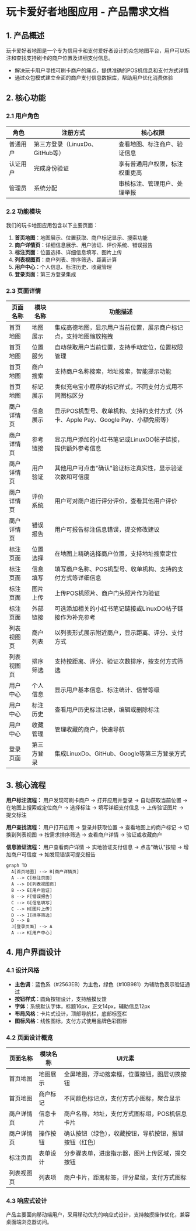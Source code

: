 # 玩卡爱好者地图应用 - 产品需求文档

## 1. 产品概述

玩卡爱好者地图是一个专为信用卡和支付爱好者设计的众包地图平台，用户可以标注和查找支持刷卡的商户位置及详细支付信息。
- 解决玩卡用户寻找可刷卡商户的痛点，提供准确的POS机信息和支付方式详情
- 通过众包模式建立全面的商户支付信息数据库，帮助用户优化消费体验

## 2. 核心功能

### 2.1 用户角色

| 角色 | 注册方式 | 核心权限 |
|------|----------|----------|
| 普通用户 | 第三方登录（LinuxDo、GitHub等） | 查看地图、标注商户、验证信息 |
| 认证用户 | 完成身份验证 | 享有普通用户权限，标注权重更高 |
| 管理员 | 系统分配 | 审核标注、管理用户、处理举报 |

### 2.2 功能模块

我们的玩卡地图应用包含以下主要页面：
1. **首页地图**：地图展示、位置获取、商户标记显示、搜索功能
2. **商户详情页**：详细信息展示、用户验证、评价系统、错误报告
3. **标注页面**：位置选择、详细信息填写、图片上传
4. **列表视图页**：商户列表、排序筛选、距离计算
5. **用户中心**：个人信息、标注历史、收藏管理
6. **登录页面**：第三方登录集成

### 2.3 页面详情

| 页面名称 | 模块名称 | 功能描述 |
|----------|----------|----------|
| 首页地图 | 地图展示 | 集成高德地图，显示用户当前位置，展示商户标记点，支持地图缩放拖拽 |
| 首页地图 | 位置服务 | 自动获取用户当前位置，支持手动定位，位置权限管理 |
| 首页地图 | 商户搜索 | 支持商户名称搜索，地址搜索，智能提示功能 |
| 首页地图 | 标记展示 | 类似充电宝小程序的标记样式，不同支付方式用不同图标区分 |
| 商户详情页 | 信息展示 | 显示POS机型号、收单机构、支持的支付方式（外卡、Apple Pay、Google Pay、小额免密等） |
| 商户详情页 | 参考链接 | 显示用户添加的小红书笔记或LinuxDO帖子链接，提供额外参考信息 |
| 商户详情页 | 用户验证 | 其他用户可点击"确认"验证标注真实性，显示验证次数和可信度 |
| 商户详情页 | 评价系统 | 用户可对商户进行评分评价，查看其他用户评价 |
| 商户详情页 | 错误报告 | 用户可报告标注信息错误，提交修改建议 |
| 标注页面 | 位置选择 | 在地图上精确选择商户位置，支持地址搜索定位 |
| 标注页面 | 信息填写 | 填写商户名称、POS机型号、收单机构、支持的支付方式等详细信息 |
| 标注页面 | 图片上传 | 上传POS机照片、商户门头照片作为验证 |
| 标注页面 | 外部链接 | 可选添加相关的小红书笔记链接或LinuxDO帖子链接作为补充参考 |
| 列表视图页 | 商户列表 | 以列表形式展示附近商户，显示距离、评分、支付方式 |
| 列表视图页 | 排序筛选 | 支持按距离、评分、验证次数排序，按支付方式筛选 |
| 用户中心 | 个人信息 | 显示用户基本信息、标注统计、信誉等级 |
| 用户中心 | 标注历史 | 查看用户历史标注记录，编辑或删除标注 |
| 用户中心 | 收藏管理 | 管理收藏的商户，快速导航 |
| 登录页面 | 第三方登录 | 集成LinuxDo、GitHub、Google等第三方登录方式 |

## 3. 核心流程

**用户标注流程：**
用户发现可刷卡商户 → 打开应用并登录 → 自动获取当前位置 → 在地图上搜索或定位商户 → 选择标注 → 填写详细支付信息 → 上传验证图片 → 提交标注

**用户查找流程：**
用户打开应用 → 登录并获取位置 → 查看地图上的商户标记 → 切换到列表视图 → 按需求排序筛选 → 查看商户详情 → 验证或收藏商户

**信息验证流程：**
用户查看商户详情 → 实地验证支付信息 → 点击"确认"按钮 → 增加商户可信度 → 如发现错误可提交报告

```mermaid
graph TD
  A[首页地图] --> B[商户详情页]
  A --> C[标注页面]
  A --> D[列表视图页]
  B --> E[用户验证]
  B --> F[错误报告]
  C --> G[信息填写]
  C --> H[图片上传]
  D --> I[排序筛选]
  D --> B
  J[登录页面] --> A
  A --> K[用户中心]
```

## 4. 用户界面设计

### 4.1 设计风格

- **主色调**：蓝色系（#2563EB）为主色，绿色（#10B981）为辅助色表示验证通过
- **按钮样式**：圆角按钮设计，支持触摸反馈
- **字体**：系统默认字体，标题16px，正文14px，辅助信息12px
- **布局风格**：卡片式设计，顶部导航栏，底部标签栏
- **图标风格**：线性图标，支付方式使用品牌色彩图标

### 4.2 页面设计概览

| 页面名称 | 模块名称 | UI元素 |
|----------|----------|--------|
| 首页地图 | 地图展示 | 全屏地图，浮动搜索框，位置按钮，图层切换按钮 |
| 首页地图 | 商户标记 | 不同颜色标记点，支付方式小图标，聚合显示 |
| 商户详情页 | 信息卡片 | 商户名称，地址，支付方式图标组，POS机信息卡片 |
| 商户详情页 | 操作按钮 | 确认按钮（绿色），收藏按钮，导航按钮，报错按钮（红色） |
| 标注页面 | 表单设计 | 分步骤表单，进度指示器，图片上传区域，提交按钮 |
| 列表视图页 | 列表项 | 商户卡片，距离标签，评分星级，支付方式图标 |

### 4.3 响应式设计

产品主要面向移动端用户，采用移动优先的响应式设计，支持触摸操作优化，兼容桌面端浏览器访问。